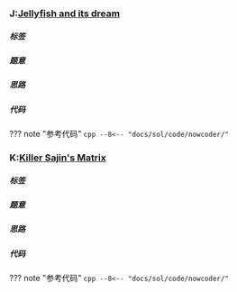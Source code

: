 ### J:[Jellyfish and its dream](https://ac.nowcoder.com/acm/contest/38727/J)


##### 标签


##### 题意


##### 思路


##### 代码

??? note "参考代码"
    ```cpp
    --8<-- "docs/sol/code/nowcoder/"
    ```

### K:[Killer Sajin's Matrix](https://ac.nowcoder.com/acm/contest/38727/K)


##### 标签


##### 题意


##### 思路


##### 代码

??? note "参考代码"
    ```cpp
    --8<-- "docs/sol/code/nowcoder/"
    ```